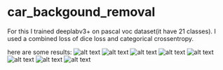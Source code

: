 # car_backgound_removal


For this I trained deeplabv3+ on pascal voc dataset(it have 21 classes).
I used a combined loss of dice loss and categorical crossentropy.

here are some results:
![alt text](https://github.com/AnujPanthri/car_background_removal/blob/main/background_removed_outputs/download%20(2).png?raw=True)
![alt text](https://github.com/AnujPanthri/car_background_removal/blob/main/background_removed_outputs/download%20(2)_detail.png?raw=True)
![alt text](https://github.com/AnujPanthri/car_background_removal/blob/main/background_removed_outputs/download%20(3).png?raw=True)
![alt text](https://github.com/AnujPanthri/car_background_removal/blob/main/background_removed_outputs/download%20(3)_detail.png?raw=True)
![alt text](https://github.com/AnujPanthri/car_background_removal/blob/main/background_removed_outputs/download%20(4).png?raw=True)
![alt text](https://github.com/AnujPanthri/car_background_removal/blob/main/background_removed_outputs/download%20(4)_detail.png?raw=True)
![alt text](https://github.com/AnujPanthri/car_background_removal/blob/main/background_removed_outputs/download%20(5).png?raw=True)
![alt text](https://github.com/AnujPanthri/car_background_removal/blob/main/background_removed_outputs/download%20(5)_detail.png?raw=True)

